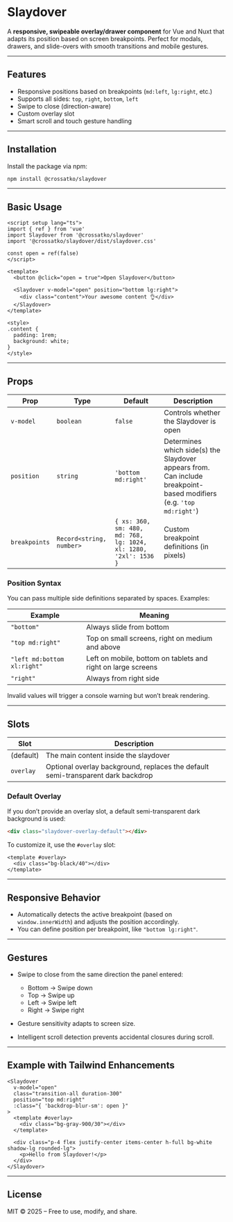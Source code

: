 # Slaydover

A **responsive, swipeable overlay/drawer component** for Vue and Nuxt that adapts its position based on screen breakpoints.
Perfect for modals, drawers, and slide-overs with smooth transitions and mobile gestures.

---

## Features

- Responsive positions based on breakpoints (`md:left`, `lg:right`, etc.)
- Supports all sides: `top`, `right`, `bottom`, `left`
- Swipe to close (direction-aware)
- Custom overlay slot
- Smart scroll and touch gesture handling

---

## Installation

Install the package via npm:

```bash
npm install @crossatko/slaydover
```

---

## Basic Usage

```vue
<script setup lang="ts">
import { ref } from 'vue'
import Slaydover from '@crossatko/slaydover'
import '@crossatko/slaydover/dist/slaydover.css'

const open = ref(false)
</script>

<template>
  <button @click="open = true">Open Slaydover</button>

  <Slaydover v-model="open" position="bottom lg:right">
    <div class="content">Your awesome content 👌</div>
  </Slaydover>
</template>

<style>
.content {
  padding: 1rem;
  background: white;
}
</style>
```

---

## Props

| Prop          | Type                     | Default                                                          | Description                                                                                                         |
| ------------- | ------------------------ | ---------------------------------------------------------------- | ------------------------------------------------------------------------------------------------------------------- |
| `v-model`     | `boolean`                | `false`                                                          | Controls whether the Slaydover is open                                                                              |
| `position`    | `string`                 | `'bottom md:right'`                                              | Determines which side(s) the Slaydover appears from. Can include breakpoint-based modifiers (e.g. `'top md:right'`) |
| `breakpoints` | `Record<string, number>` | `{ xs: 360, sm: 480, md: 768, lg: 1024, xl: 1280, '2xl': 1536 }` | Custom breakpoint definitions (in pixels)                                                                           |

### Position Syntax

You can pass multiple side definitions separated by spaces.
Examples:

| Example                     | Meaning                                                      |
| --------------------------- | ------------------------------------------------------------ |
| `"bottom"`                  | Always slide from bottom                                     |
| `"top md:right"`            | Top on small screens, right on medium and above              |
| `"left md:bottom xl:right"` | Left on mobile, bottom on tablets and right on large screens |
| `"right"`                   | Always from right side                                       |

Invalid values will trigger a console warning but won’t break rendering.

---

## Slots

| Slot      | Description                                                                      |
| --------- | -------------------------------------------------------------------------------- |
| (default) | The main content inside the slaydover                                            |
| `overlay` | Optional overlay background, replaces the default semi-transparent dark backdrop |

### Default Overlay

If you don’t provide an overlay slot, a default semi-transparent dark background is used:

```html
<div class="slaydover-overlay-default"></div>
```

To customize it, use the `#overlay` slot:

```vue
<template #overlay>
  <div class="bg-black/40"></div>
</template>
```

---

## Responsive Behavior

- Automatically detects the active breakpoint (based on `window.innerWidth`) and adjusts the position accordingly.
- You can define position per breakpoint, like `"bottom lg:right"`.

---

## Gestures

- Swipe to close from the same direction the panel entered:
  - Bottom → Swipe down
  - Top → Swipe up
  - Left → Swipe left
  - Right → Swipe right

- Gesture sensitivity adapts to screen size.
- Intelligent scroll detection prevents accidental closures during scroll.

---

## Example with Tailwind Enhancements

```vue
<Slaydover
  v-model="open"
  class="transition-all duration-300"
  position="top md:right"
  :class="{ 'backdrop-blur-sm': open }"
>
  <template #overlay>
    <div class="bg-gray-900/30"></div>
  </template>

  <div class="p-4 flex justify-center items-center h-full bg-white shadow-lg rounded-lg">
    <p>Hello from Slaydover!</p>
  </div>
</Slaydover>
```

---

## License

MIT © 2025 – Free to use, modify, and share.
